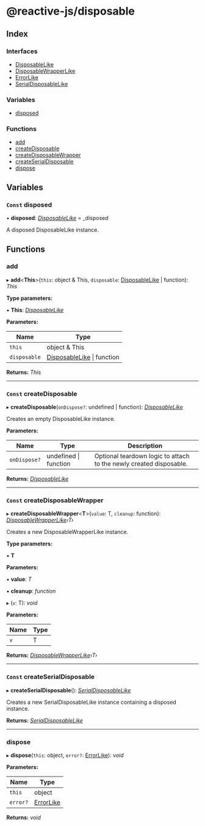 
# @reactive-js/disposable

## Index

### Interfaces

* [DisposableLike](interfaces/disposablelike.md)
* [DisposableWrapperLike](interfaces/disposablewrapperlike.md)
* [ErrorLike](interfaces/errorlike.md)
* [SerialDisposableLike](interfaces/serialdisposablelike.md)

### Variables

* [disposed](README.md#const-disposed)

### Functions

* [add](README.md#add)
* [createDisposable](README.md#const-createdisposable)
* [createDisposableWrapper](README.md#const-createdisposablewrapper)
* [createSerialDisposable](README.md#const-createserialdisposable)
* [dispose](README.md#dispose)

## Variables

### `Const` disposed

• **disposed**: *[DisposableLike](interfaces/disposablelike.md)* =  _disposed

A disposed DisposableLike instance.

## Functions

###  add

▸ **add**<**This**>(`this`: object & This, `disposable`: [DisposableLike](interfaces/disposablelike.md) | function): *This*

**Type parameters:**

▪ **This**: *[DisposableLike](interfaces/disposablelike.md)*

**Parameters:**

Name | Type |
------ | ------ |
`this` | object & This |
`disposable` | [DisposableLike](interfaces/disposablelike.md) &#124; function |

**Returns:** *This*

___

### `Const` createDisposable

▸ **createDisposable**(`onDispose?`: undefined | function): *[DisposableLike](interfaces/disposablelike.md)*

Creates an empty DisposableLike instance.

**Parameters:**

Name | Type | Description |
------ | ------ | ------ |
`onDispose?` | undefined &#124; function | Optional teardown logic to attach to the newly created disposable.  |

**Returns:** *[DisposableLike](interfaces/disposablelike.md)*

___

### `Const` createDisposableWrapper

▸ **createDisposableWrapper**<**T**>(`value`: T, `cleanup`: function): *[DisposableWrapperLike](interfaces/disposablewrapperlike.md)‹T›*

Creates a new DisposableWrapperLike instance.

**Type parameters:**

▪ **T**

**Parameters:**

▪ **value**: *T*

▪ **cleanup**: *function*

▸ (`v`: T): *void*

**Parameters:**

Name | Type |
------ | ------ |
`v` | T |

**Returns:** *[DisposableWrapperLike](interfaces/disposablewrapperlike.md)‹T›*

___

### `Const` createSerialDisposable

▸ **createSerialDisposable**(): *[SerialDisposableLike](interfaces/serialdisposablelike.md)*

Creates a new SerialDisposableLike instance containing a disposed instance.

**Returns:** *[SerialDisposableLike](interfaces/serialdisposablelike.md)*

___

###  dispose

▸ **dispose**(`this`: object, `error?`: [ErrorLike](interfaces/errorlike.md)): *void*

**Parameters:**

Name | Type |
------ | ------ |
`this` | object |
`error?` | [ErrorLike](interfaces/errorlike.md) |

**Returns:** *void*

